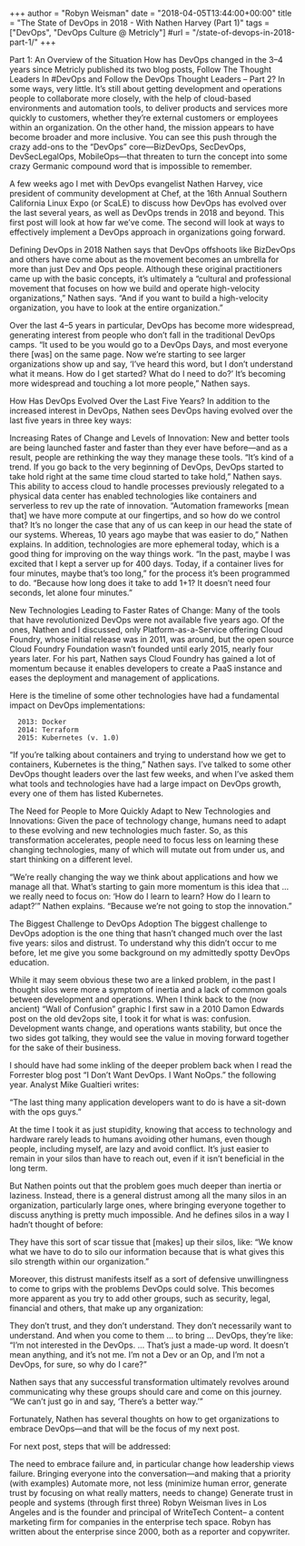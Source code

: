 +++
author = "Robyn Weisman"
date = "2018-04-05T13:44:00+00:00"
title = "The State of DevOps in 2018 - With Nathen Harvey (Part 1)"
tags = ["DevOps", "DevOps Culture @ Metricly"]
#url = "/state-of-devops-in-2018-part-1/"
+++

Part 1: An Overview of the Situation
How has DevOps changed in the 3–4 years since Metricly published its two blog posts, Follow The Thought Leaders In #DevOps and Follow the DevOps Thought Leaders – Part 2? In some ways, very little. It’s still about getting development and operations people to collaborate more closely, with the help of cloud-based environments and automation tools, to deliver products and services more quickly to customers, whether they’re external customers or employees within an organization. On the other hand, the mission appears to have become broader and more inclusive. You can see this push through the crazy add-ons to the “DevOps” core—BizDevOps, SecDevOps, DevSecLegalOps, MobileOps—that threaten to turn the concept into some crazy Germanic compound word that is impossible to remember.

A few weeks ago I met with DevOps evangelist Nathen Harvey, vice president of community development at Chef, at the 16th Annual Southern California Linux Expo (or ScaLE) to discuss how DevOps has evolved over the last several years, as well as DevOps trends in 2018 and beyond. This first post will look at how far we’ve come. The second will look at ways to effectively implement a DevOps approach in organizations going forward.

Defining DevOps in 2018
Nathen says that DevOps offshoots like BizDevOps and others have come about as the movement becomes an umbrella for more than just Dev and Ops people. Although these original practitioners came up with the basic concepts, it’s ultimately a “cultural and professional movement that focuses on how we build and operate high-velocity organizations,” Nathen says. “And if you want to build a high-velocity organization, you have to look at the entire organization.”

Over the last 4–5 years in particular, DevOps has become more widespread, generating interest from people who don’t fall in the traditional DevOps camps. “It used to be you would go to a DevOps Days, and most everyone there [was] on the same page. Now we’re starting to see larger organizations show up and say, ‘I’ve heard this word, but I don’t understand what it means. How do I get started? What do I need to do?’ It’s becoming more widespread and touching a lot more people,” Nathen says.

How Has DevOps Evolved Over the Last Five Years?
In addition to the increased interest in DevOps, Nathen sees DevOps having evolved over the last five years in three key ways:

Increasing Rates of Change and Levels of Innovation: New and better tools are being launched faster and faster than they ever have before—and as a result, people are rethinking the way they manage these tools. “It’s kind of a trend. If you go back to the very beginning of DevOps, DevOps started to take hold right at the same time cloud started to take hold,” Nathen says. This ability to access cloud to handle processes previously relegated to a physical data center has enabled technologies like containers and serverless to rev up the rate of innovation. “Automation frameworks [mean that] we have more compute at our fingertips, and so how do we control that? It’s no longer the case that any of us can keep in our head the state of our systems. Whereas, 10 years ago maybe that was easier to do,” Nathen explains.
In addition, technologies are more ephemeral today, which is a good thing for improving on the way things work. “In the past, maybe I was excited that I kept a server up for 400 days. Today, if a container lives for four minutes, maybe that’s too long,” for the process it’s been programmed to do. “Because how long does it take to add 1+1? It doesn’t need four seconds, let alone four minutes.”

New Technologies Leading to Faster Rates of Change: Many of the tools that have revolutionized DevOps were not available five years ago. Of the ones, Nathen and I discussed, only Platform-as-a-Service offering Cloud Foundry, whose initial release was in 2011, was around, but the open source Cloud Foundry Foundation wasn’t founded until early 2015, nearly four years later.
For his part, Nathen says Cloud Foundry has gained a lot of momentum because it enables developers to create a PaaS instance and eases the deployment and management of applications.

Here is the timeline of some other technologies have had a fundamental impact on DevOps implementations:

      2013: Docker
      2014: Terraform
      2015: Kubernetes (v. 1.0)
“If you’re talking about containers and trying to understand how we get to containers, Kubernetes is the thing,” Nathen says. I’ve talked to some other DevOps thought leaders over the last few weeks, and when I’ve asked them what tools and technologies have had a large impact on DevOps growth, every one of them has listed Kubernetes.

The Need for People to More Quickly Adapt to New Technologies and Innovations:
Given the pace of technology change, humans need to adapt to these evolving and new technologies much faster. So, as this transformation accelerates, people need to focus less on learning these changing technologies, many of which will mutate out from under us, and start thinking on a different level.

“We’re really changing the way we think about applications and how we manage all that. What’s starting to gain more momentum is this idea that … we really need to focus on: ‘How do I learn to learn? How do I learn to adapt?’” Nathen explains. “Because we’re not going to stop the innovation.”

The Biggest Challenge to DevOps Adoption
The biggest challenge to DevOps adoption is the one thing that hasn’t changed much over the last five years: silos and distrust. To understand why this didn’t occur to me before, let me give you some background on my admittedly spotty DevOps education.

While it may seem obvious these two are a linked problem, in the past I thought silos were more a symptom of inertia and a lack of common goals between development and operations. When I think back to the (now ancient) “Wall of Confusion” graphic I first saw in a 2010 Damon Edwards post on the old dev2ops site, I took it for what is was: confusion. Development wants change, and operations wants stability, but once the two sides got talking, they would see the value in moving forward together for the sake of their business.

I should have had some inkling of the deeper problem back when I read the Forrester blog post “I Don’t Want DevOps. I Want NoOps.” the following year. Analyst Mike Gualtieri writes:

“The last thing many application developers want to do is have a sit-down with the ops guys.”

At the time I took it as just stupidity, knowing that access to technology and hardware rarely leads to humans avoiding other humans, even though people, including myself, are lazy and avoid conflict. It’s just easier to remain in your silos than have to reach out, even if it isn’t beneficial in the long term.

But Nathen points out that the problem goes much deeper than inertia or laziness. Instead, there is a general distrust among all the many silos in an organization, particularly large ones, where bringing everyone together to discuss anything is pretty much impossible. And he defines silos in a way I hadn’t thought of before:

They have this sort of scar tissue that [makes] up their silos, like: “We know what we have to do to silo our information because that is what gives this silo strength within our organization.”

Moreover, this distrust manifests itself as a sort of defensive unwillingness to come to grips with the problems DevOps could solve. This becomes more apparent as you try to add other groups, such as security, legal, financial and others, that make up any organization:

They don’t trust, and they don’t understand. They don’t necessarily want to understand. And when you come to them … to bring … DevOps, they’re like: “I’m not interested in the DevOps. … That’s just a made-up word. It doesn’t mean anything, and it’s not me. I’m not a Dev or an Op, and I’m not a DevOps, for sure, so why do I care?”

Nathen says that any successful transformation ultimately revolves around communicating why these groups should care and come on this journey. “We can’t just go in and say, ‘There’s a better way.’”

Fortunately, Nathen has several thoughts on how to get organizations to embrace DevOps—and that will be the focus of my next post.

For next post, steps that will be addressed:

  The need to embrace failure and, in particular change how leadership views failure.
  Bringing everyone into the conversation—and making that a priority (with examples)
  Automate more, not less (minimize human error, generate trust by focusing on what really matters, needs to change)
  Generate trust in people and systems (through first three)
Robyn Weisman lives in Los Angeles and is the founder and principal of WriteTech Content– a content marketing firm for companies in the enterprise tech space. Robyn has written about the enterprise since 2000, both as a reporter and copywriter.